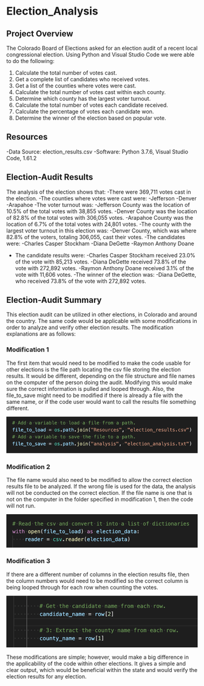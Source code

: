 # Election_Analysis

## Project Overview
The Colorado Board of Elections asked for an election audit of a recent local congressional election. Using Python and Visual Studio Code we were able to do the following:

1. Calculate the total number of votes cast.
2. Get a complete list of candidates who received votes.
3. Get a list of the counties where votes were cast.
4. Calculate the total number of votes cast within each county.
5. Determine which county has the largest voter turnout.
6. Calculate the total number of votes each candidate received.
7. Calculate the percentage of votes each candidate won.
8. Determine the winner of the election based on popular vote.

## Resources
-Data Source: election_results.csv
-Software: Python 3.7.6, Visual Studio Code, 1.61.2

## Election-Audit Results
The analysis of the election shows that:
-There were 369,711 votes cast in the election.
-The counties where votes were cast were:
  -Jefferson
  -Denver
  -Arapahoe
-The voter turnout was:
  -Jefferson County was the location of 10.5% of the total votes with 38,855 votes.
  -Denver County was the location of 82.8% of the total votes with 306,055 votes.
  -Arapahoe County was the location of 6.7% of the total votes with 24,801 votes.
-The county with the largest voter turnout in this election was:
  -Denver County, which was where 82.8% of the voters, totaling 306,055, cast their votes.
-The candidates were:
  -Charles Casper Stockham
  -Diana DeGette
  -Raymon Anthony Doane
- The candidate results were:
  -Charles Casper Stockham received 23.0% of the vote with 85,213 votes.
  -Diana DeGette received 73.8% of the vote with 272,892 votes.
  -Raymon Anthony Doane received 3.1% of the vote with 11,606 votes.
-The winner of the election was:
  -Diana DeGette, who received 73.8% of the vote with 272,892 votes.

## Election-Audit Summary
This election audit can be utilized in other elections, in Colorado and around the country. The same code would be applicable with some modifications in order to analyze and verify other election results. The modification explanations are as follows:

### Modification 1
The first item that would need to be modified to make the code usable for other elections is the file path locating the csv file storing the election results. It would be different, depending on the file structure and file names on the computer of the person doing the audit. Modifying this would make sure the correct information is pulled and looped through. Also, the file_to_save might need to be modified if there is already a file with the same name, or if the code user would want to call the results file something different.

![This is a picture of the code of the locations for loading the files to be analyzed and saving the results.](https://github.com/hmpowell/Election_Analysis/blob/main/Resources/loading_and_saving_file.png)

### Modification 2
The file name would also need to be modified to allow the correct election results file to be analyzed. If the wrong file is used for the data, the analysis will not be conducted on the correct election. If the file name is one that is not on the computer in the folder specified in modification 1, then the code will not run.

![This is a picture of the code which loads the csv file.](https://github.com/hmpowell/Election_Analysis/blob/main/Resources/reading_csv_file.png)

### Modification 3
If there are a different number of columns in the election results file, then the column numbers would need to be modified so the correct column is being looped through for each row when counting the votes.

![This is a picture of the code which contains the column numbers that should be looped through.](https://github.com/hmpowell/Election_Analysis/blob/main/Resources/column_selection.png)

These modifications are simple; however, would make a big difference in the applicability of the code within other elections. It gives a simple and clear output, which would be beneficial within the state and would verify the election results for any election.
